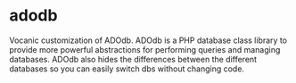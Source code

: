 # adodb
Vocanic customization of ADOdb. ADOdb is a PHP database class library to provide more powerful abstractions for performing queries and managing databases. ADOdb also hides the differences between the different databases so you can easily switch dbs without changing code.
